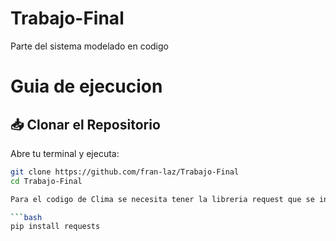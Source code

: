 # Trabajo-Final
Parte del sistema modelado en codigo
# Guia de ejecucion
## 📥 Clonar el Repositorio

Abre tu terminal y ejecuta:

```bash
git clone https://github.com/fran-laz/Trabajo-Final
cd Trabajo-Final

Para el codigo de Clima se necesita tener la libreria request que se instala en la terminal de la siguiente manera:

```bash
pip install requests
